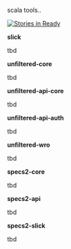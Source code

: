 
scala tools..

[![Stories in Ready](https://badge.waffle.io/bloo/scala-tools.png?label=ready)](http://waffle.io/bloo/scala-tools)

__slick__

tbd

__unfiltered-core__

tbd

__unfiltered-api-core__

tbd

__unfiltered-api-auth__

tbd

__unfiltered-wro__

tbd

__specs2-core__

tbd

__specs2-api__

tbd

__specs2-slick__

tbd
